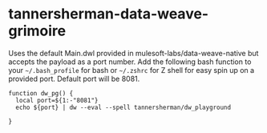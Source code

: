 # tannersherman-data-weave-grimoire

Uses the default Main.dwl provided in mulesoft-labs/data-weave-native but accepts the payload as a port number. Add the following bash function to your `~/.bash_profile` 
for bash or `~/.zshrc` for Z shell for easy spin up on a provided port. Default port will be 8081. 

```
function dw_pg() {
  local port=${1:-"8081"}
  echo ${port} | dw --eval --spell tannersherman/dw_playground  

}
```
